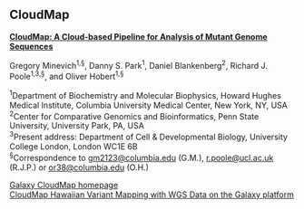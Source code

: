 ## CloudMap

<b>[CloudMap: A Cloud-based Pipeline for Analysis of Mutant Genome Sequences](https://www.ncbi.nlm.nih.gov/pubmed/23051646)</b>

Gregory Minevich<sup>1,§</sup>, Danny S. Park<sup>1</sup>, Daniel Blankenberg<sup>2</sup>, Richard J. Poole<sup>1,3,§</sup>, and Oliver Hobert<sup>1,§</sup>

<sup>1</sup>Department of Biochemistry and Molecular Biophysics, Howard Hughes Medical Institute, Columbia University Medical Center, New York, NY, USA<br>
<sup>2</sup>Center for Comparative Genomics and Bioinformatics, Penn State University, University Park, PA, USA<br>
<sup>3</sup>Present address: Department of Cell & Developmental Biology, University College London, London WC1E 6B<br>
<sup>§</sup>Correspondence to gm2123@columbia.edu (G.M.), r.poole@ucl.ac.uk (R.J.P.) or or38@columbia.edu (O.H.)

[Galaxy CloudMap homepage](https://usegalaxy.org/cloudmap)<br>
[CloudMap Hawaiian Variant Mapping with WGS Data on the Galaxy platform](https://vimeo.com/51082571)
